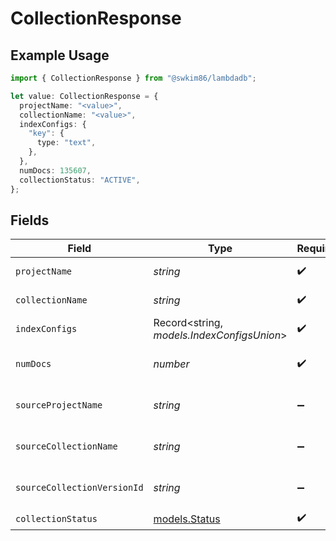 # CollectionResponse

## Example Usage

```typescript
import { CollectionResponse } from "@swkim86/lambdadb";

let value: CollectionResponse = {
  projectName: "<value>",
  collectionName: "<value>",
  indexConfigs: {
    "key": {
      type: "text",
    },
  },
  numDocs: 135607,
  collectionStatus: "ACTIVE",
};
```

## Fields

| Field                                      | Type                                       | Required                                   | Description                                |
| ------------------------------------------ | ------------------------------------------ | ------------------------------------------ | ------------------------------------------ |
| `projectName`                              | *string*                                   | :heavy_check_mark:                         | Project name.                              |
| `collectionName`                           | *string*                                   | :heavy_check_mark:                         | Collection name.                           |
| `indexConfigs`                             | Record<string, *models.IndexConfigsUnion*> | :heavy_check_mark:                         | N/A                                        |
| `numDocs`                                  | *number*                                   | :heavy_check_mark:                         | Total number of documents.                 |
| `sourceProjectName`                        | *string*                                   | :heavy_minus_sign:                         | Source project name.                       |
| `sourceCollectionName`                     | *string*                                   | :heavy_minus_sign:                         | Source collection name.                    |
| `sourceCollectionVersionId`                | *string*                                   | :heavy_minus_sign:                         | Source collection version.                 |
| `collectionStatus`                         | [models.Status](../models/status.md)       | :heavy_check_mark:                         | Status                                     |